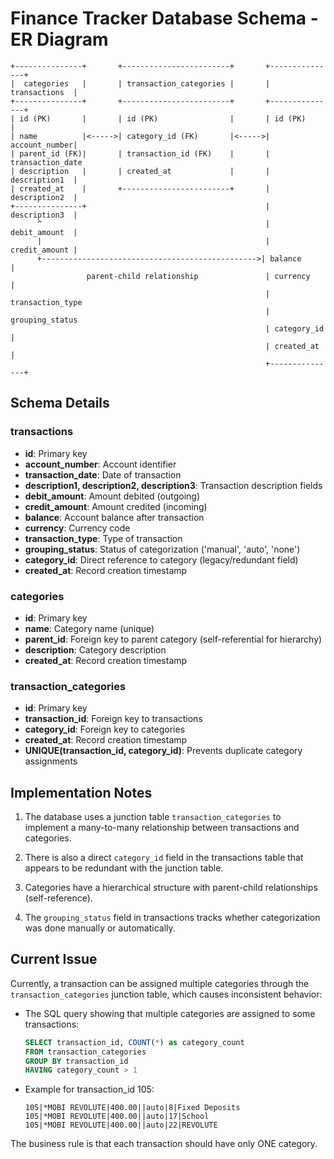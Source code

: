# Finance Tracker Database Schema - ER Diagram

```
+---------------+       +------------------------+       +---------------+
|  categories   |       | transaction_categories |       | transactions  |
+---------------+       +------------------------+       +---------------+
| id (PK)       |       | id (PK)                |       | id (PK)       |
| name          |<----->| category_id (FK)       |<----->| account_number|
| parent_id (FK)|       | transaction_id (FK)    |       | transaction_date
| description   |       | created_at             |       | description1  |
| created_at    |       +------------------------+       | description2  |
+---------------+                                        | description3  |
      ^                                                  | debit_amount  |
      |                                                  | credit_amount |
      +------------------------------------------------>| balance       |
                 parent-child relationship               | currency      |
                                                         | transaction_type
                                                         | grouping_status
                                                         | category_id   |
                                                         | created_at    |
                                                         +---------------+
```

## Schema Details

### transactions
- **id**: Primary key
- **account_number**: Account identifier
- **transaction_date**: Date of transaction
- **description1, description2, description3**: Transaction description fields
- **debit_amount**: Amount debited (outgoing)
- **credit_amount**: Amount credited (incoming)
- **balance**: Account balance after transaction
- **currency**: Currency code
- **transaction_type**: Type of transaction
- **grouping_status**: Status of categorization ('manual', 'auto', 'none')
- **category_id**: Direct reference to category (legacy/redundant field)
- **created_at**: Record creation timestamp

### categories
- **id**: Primary key
- **name**: Category name (unique)
- **parent_id**: Foreign key to parent category (self-referential for hierarchy)
- **description**: Category description
- **created_at**: Record creation timestamp

### transaction_categories
- **id**: Primary key
- **transaction_id**: Foreign key to transactions
- **category_id**: Foreign key to categories
- **created_at**: Record creation timestamp
- **UNIQUE(transaction_id, category_id)**: Prevents duplicate category assignments

## Implementation Notes

1. The database uses a junction table `transaction_categories` to implement a many-to-many relationship between transactions and categories.

2. There is also a direct `category_id` field in the transactions table that appears to be redundant with the junction table.

3. Categories have a hierarchical structure with parent-child relationships (self-reference).

4. The `grouping_status` field in transactions tracks whether categorization was done manually or automatically.

## Current Issue

Currently, a transaction can be assigned multiple categories through the `transaction_categories` junction table, which causes inconsistent behavior:

- The SQL query showing that multiple categories are assigned to some transactions:
  ```sql
  SELECT transaction_id, COUNT(*) as category_count 
  FROM transaction_categories 
  GROUP BY transaction_id 
  HAVING category_count > 1
  ```

- Example for transaction_id 105:
  ```
  105|*MOBI REVOLUTE|400.00||auto|8|Fixed Deposits
  105|*MOBI REVOLUTE|400.00||auto|17|School
  105|*MOBI REVOLUTE|400.00||auto|22|REVOLUTE
  ```

The business rule is that each transaction should have only ONE category.
